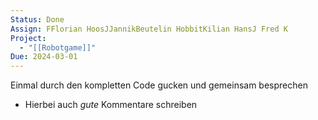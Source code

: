 ```yaml
---
Status: Done
Assign: FFlorian HoosJJannikBeutelin HobbitKilian HansJ Fred K
Project:
  - "[[Robotgame]]"
Due: 2024-03-01
---
```

Einmal durch den kompletten Code gucken und gemeinsam besprechen

- Hierbei auch _gute_ Kommentare schreiben